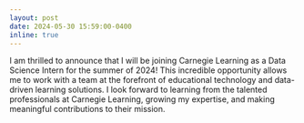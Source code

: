 ```yaml
---
layout: post
date: 2024-05-30 15:59:00-0400
inline: true
---
```


I am thrilled to announce that I will be joining Carnegie Learning as a Data Science Intern for the summer of 2024! This incredible opportunity allows me to work with a team at the forefront of educational technology and data-driven learning solutions. I look forward to learning from the talented professionals at Carnegie Learning, growing my expertise, and making meaningful contributions to their mission.
